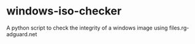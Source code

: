 # windows-iso-checker
A python script to check the integrity of a windows image using files.rg-adguard.net
